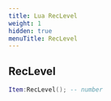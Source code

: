 ```yaml
---
title: Lua RecLevel
weight: 1
hidden: true
menuTitle: RecLevel
---
```

## RecLevel
```lua
Item:RecLevel(); -- number
```